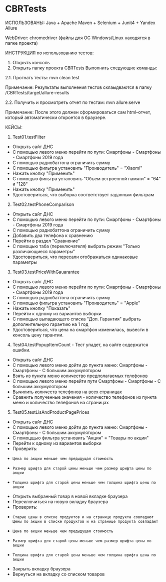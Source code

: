 # CBRTests
ИСПОЛЬЗОВАНЫ:
Java + Apache Maven + Selenium + Junit4 + Yandex Allure

WebDriver: chromedriver (файлы для ОС Windows/Linux находятся в папке проекта)


ИНСТРУКЦИЯ по использованию тестов:
1. Открыть консоль
2. Открыть папку проекта CBRTests
Выполнить следующие команды:

2.1. Прогнать тесты:
mvn clean test

Примечание: Результаты выполнения тестов склаыдваются в папку /CBRTests/target/allure-results

2.2. Получить и просмотреть отчет по тестам:
mvn allure:serve

Примечание: После этого должен сформироваться сам html–отчет, который автоматически откроется в браузере.


КЕЙСЫ:
1) Test01.testFilter
- Открыть сайт ДНС
- С помощью левого меню перейти по пути: Смартфоны - Смартфоны - Смартфоны 2019 года
- С помощью радиобаттона ограничить сумму
- С помощью фильтра установить "Проиводитель" = "Xiaomi"
- Нажать кнопку "Применить"
- С помощью фильтра установить "Объем встроенной памяти" = "64" и "128"
- Нажать кнопку "Применить"
- Удостовериться, что выборка соответствует заданным фильтрам

2) Test02.testPhoneComparison
- Открыть сайт ДНС
- С помощью левого меню перейти по пути: Смартфоны - Смартфоны - Смартфоны 2019 года
- С помощью радиобаттона ограничить сумму
- Добавить два телефона к сравнению
- Перейти в раздел "Сравнение"
- С помощью таба (переключателя) выбрать режим "Только различающиеся параметры"
- Удостовериться, что пересали отображаться одинаковые параметры

3) Test03.testPriceWithGauarantee
- Открыть сайт ДНС
- С помощью левого меню перейти по пути: Смартфоны - Смартфоны - Смартфоны 2019 года
- С помощью радиобаттона ограничить сумму
- С помощью фильтра установить "Проиводитель" = "Apple"
- Нажать кнопку "Показать"
- Перейти к одному из вариантов выборки
- С помощью выпадающего списка "Доп. Гарантия" выбрать дополнительную гарантию на 1 год
- Удостовериться, что цена на смартфон изменилась, вывести в консоль цену гарантии.

4) Test04.testPopupItemCount - Тест упадет, на сайте содержатся ошибки.
- Открыть сайт ДНС
- С помощью левого меню дойти до пункта меню: Смартфоны - Смартфоны - С большим аккумулятором
- Взять из пункта меню количество предполагаемых телефонов
- С помощью левого меню перейти пути Смартфоны - Смартфоны - С большим аккумулятором
- Вычилить количеств телефонов на всех страницах
- Сравнить полученные значения - количество телефонов из пункта меню и количество телефонов на страницах

5) Test05.testLisAndProductPagePrices
- Открыть сайт ДНС
- С помощью левого меню дойти до пункта меню: Смартфоны - Смартфоны - С большим аккумулятором
- С помоцщью фильтра установить "Акция" = "Товары по акции"
- Перейти к одному из вариантов выборки
- Проверить:
-     Цена по акции меньше чем предыдущая стоимость
-     Размер шрифта для старой цены меньше чем размер шрифта цены по акции
-     Толщина шрифта для старой цены меньше чем толщина шрифта цены по акции
- Открыть выбранный товар в новой вкладке браузера
- Переключиться на новую вкладку браузера
- Проверить:
-     Старые цены в списке продуктов и на странице продукта совпадают
      Цены по акции в списке продуктов и на странице продукта совпадают
-     Цена по акции меньше чем предыдущая стоимость
-     Размер шрифта для старой цены меньше чем размер шрифта цены по акции
-     Толщина шрифта для старой цены меньше чем толщина шрифта цены по акции
- Закрыть вкладку браузера
- Вернуться на вкладку со списком товаров

